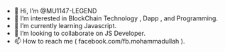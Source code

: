 - 👋 Hi, I’m @MU1147-LEGEND
- 👀 I’m interested in BlockChain Technology , Dapp , and Programming.
- 🌱 I’m currently learning Javascript.
- 💞️ I’m looking to collaborate on JS Developer.
- 📫 How to reach me ( facebook.com/fb.mohammadullah ).

<!---
MU1147-LEGEND/MU1147-LEGEND is a ✨ special ✨ repository because its `README.md` (this file) appears on your GitHub profile.
You can click the Preview link to take a look at your changes.
--->
